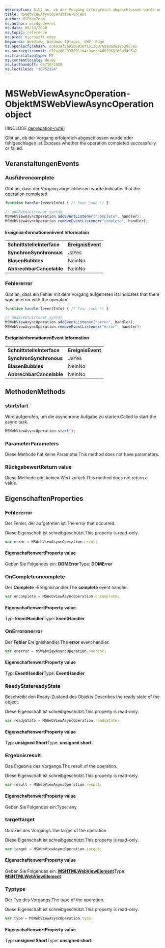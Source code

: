```yaml
---
description: Gibt an, ob der Vorgang erfolgreich abgeschlossen wurde oder fehlgeschlagen ist
title: MSWebViewAsyncOperation-Objekt
author: MSEdgeTeam
ms.author: msedgedevrel
ms.date: 06/10/2020
ms.topic: reference
ms.prod: microsoft-edge
keywords: WebView, Windows 10-apps, UWP, Edge
ms.openlocfilehash: d6e03af2a0205938f19120076aa0ad622539d7e5
ms.sourcegitcommit: 037a2d62333691104c9accb4862968f80a3465a2
ms.translationtype: MT
ms.contentlocale: de-DE
ms.lasthandoff: 06/18/2020
ms.locfileid: "10752124"
---
```

# <span data-ttu-id="f6a15-104">MSWebViewAsyncOperation-Objekt</span><span class="sxs-lookup"><span data-stu-id="f6a15-104">MSWebViewAsyncOperation object</span></span>  

[!INCLUDE [deprecation-note](../includes/deprecation-note.md)]  

<span data-ttu-id="f6a15-105">Gibt an, ob der Vorgang erfolgreich abgeschlossen wurde oder fehlgeschlagen ist.</span><span class="sxs-lookup"><span data-stu-id="f6a15-105">Exposes whether the operation completed successfully or failed.</span></span>  

## <span data-ttu-id="f6a15-106">Veranstaltungen</span><span class="sxs-lookup"><span data-stu-id="f6a15-106">Events</span></span>  

### <span data-ttu-id="f6a15-107">Ausführen</span><span class="sxs-lookup"><span data-stu-id="f6a15-107">complete</span></span>  

<span data-ttu-id="f6a15-108">Gibt an, dass der Vorgang abgeschlossen wurde.</span><span class="sxs-lookup"><span data-stu-id="f6a15-108">Indicates that the operation completed.</span></span>  

```javascript
function handler(eventInfo) { /* Your code */ }
 
// addEventListener syntax
MSWebViewAsyncOperation.addEventListener("complete", handler);
MSWebViewAsyncOperation.removeEventListener("complete", handler);
```  

#### <span data-ttu-id="f6a15-109">Ereignisinformationen</span><span class="sxs-lookup"><span data-stu-id="f6a15-109">Event Information</span></span>  

|  |  |  
|:--- |:--- |  
| **<span data-ttu-id="f6a15-110">Schnittstelle</span><span class="sxs-lookup"><span data-stu-id="f6a15-110">Interface</span></span>** | **<span data-ttu-id="f6a15-111">Ereignis</span><span class="sxs-lookup"><span data-stu-id="f6a15-111">Event</span></span>** |  
| **<span data-ttu-id="f6a15-112">Synchron</span><span class="sxs-lookup"><span data-stu-id="f6a15-112">Synchronous</span></span>** |<span data-ttu-id="f6a15-113">Ja</span><span class="sxs-lookup"><span data-stu-id="f6a15-113">Yes</span></span> |  
| **<span data-ttu-id="f6a15-114">Blasen</span><span class="sxs-lookup"><span data-stu-id="f6a15-114">Bubbles</span></span>** |<span data-ttu-id="f6a15-115">Nein</span><span class="sxs-lookup"><span data-stu-id="f6a15-115">No</span></span> |   
| **<span data-ttu-id="f6a15-116">Abbrechbar</span><span class="sxs-lookup"><span data-stu-id="f6a15-116">Cancelable</span></span>** |<span data-ttu-id="f6a15-117">Nein</span><span class="sxs-lookup"><span data-stu-id="f6a15-117">No</span></span> |  

### <span data-ttu-id="f6a15-118">Fehler</span><span class="sxs-lookup"><span data-stu-id="f6a15-118">error</span></span>  

<span data-ttu-id="f6a15-119">Gibt an, dass ein Fehler mit dem Vorgang aufgetreten ist.</span><span class="sxs-lookup"><span data-stu-id="f6a15-119">Indicates that there was an error with the operation.</span></span>  

```javascript
function handler(eventInfo) { /* Your code */ }
 
// addEventListener syntax
MSWebViewAsyncOperation.addEventListener("error", handler);
MSWebViewAsyncOperation.removeEventListener("error", handler);
```  

#### <span data-ttu-id="f6a15-120">Ereignisinformationen</span><span class="sxs-lookup"><span data-stu-id="f6a15-120">Event Information</span></span>  

|  |  |  
|:--- |:--- |  
| **<span data-ttu-id="f6a15-121">Schnittstelle</span><span class="sxs-lookup"><span data-stu-id="f6a15-121">Interface</span></span>** | **<span data-ttu-id="f6a15-122">Ereignis</span><span class="sxs-lookup"><span data-stu-id="f6a15-122">Event</span></span>** |  
| **<span data-ttu-id="f6a15-123">Synchron</span><span class="sxs-lookup"><span data-stu-id="f6a15-123">Synchronous</span></span>** | <span data-ttu-id="f6a15-124">Ja</span><span class="sxs-lookup"><span data-stu-id="f6a15-124">Yes</span></span> |  
| **<span data-ttu-id="f6a15-125">Blasen</span><span class="sxs-lookup"><span data-stu-id="f6a15-125">Bubbles</span></span>** | <span data-ttu-id="f6a15-126">Nein</span><span class="sxs-lookup"><span data-stu-id="f6a15-126">No</span></span> |  
| **<span data-ttu-id="f6a15-127">Abbrechbar</span><span class="sxs-lookup"><span data-stu-id="f6a15-127">Cancelable</span></span>** | <span data-ttu-id="f6a15-128">Nein</span><span class="sxs-lookup"><span data-stu-id="f6a15-128">No</span></span> |  

## <span data-ttu-id="f6a15-129">Methoden</span><span class="sxs-lookup"><span data-stu-id="f6a15-129">Methods</span></span>  

### <span data-ttu-id="f6a15-130">start</span><span class="sxs-lookup"><span data-stu-id="f6a15-130">start</span></span>  

<span data-ttu-id="f6a15-131">Wird aufgerufen, um die asynchrone Aufgabe zu starten.</span><span class="sxs-lookup"><span data-stu-id="f6a15-131">Called to start the async task.</span></span>  

```javascript
MSWebViewAsyncOperation.start();
```  

### <span data-ttu-id="f6a15-132">Parameter</span><span class="sxs-lookup"><span data-stu-id="f6a15-132">Parameters</span></span>  

<span data-ttu-id="f6a15-133">Diese Methode hat keine Parameter.</span><span class="sxs-lookup"><span data-stu-id="f6a15-133">This method does not have parameters.</span></span>  

### <span data-ttu-id="f6a15-134">Rückgabewert</span><span class="sxs-lookup"><span data-stu-id="f6a15-134">Return value</span></span>  

<span data-ttu-id="f6a15-135">Diese Methode gibt keinen Wert zurück.</span><span class="sxs-lookup"><span data-stu-id="f6a15-135">This method does not return a value.</span></span>  

## <span data-ttu-id="f6a15-136">Eigenschaften</span><span class="sxs-lookup"><span data-stu-id="f6a15-136">Properties</span></span>  

### <span data-ttu-id="f6a15-137">Fehler</span><span class="sxs-lookup"><span data-stu-id="f6a15-137">error</span></span>  

<span data-ttu-id="f6a15-138">Der Fehler, der aufgetreten ist.</span><span class="sxs-lookup"><span data-stu-id="f6a15-138">The error that occurred.</span></span>  

<span data-ttu-id="f6a15-139">Diese Eigenschaft ist schreibgeschützt.</span><span class="sxs-lookup"><span data-stu-id="f6a15-139">This property is read-only.</span></span>  

```javascript
var error = MSWebViewAsyncOperation.error;
```  

#### <span data-ttu-id="f6a15-140">Eigenschaftenwert</span><span class="sxs-lookup"><span data-stu-id="f6a15-140">Property value</span></span>  

<span data-ttu-id="f6a15-141">Geben Sie Folgendes ein: **DOMError**</span><span class="sxs-lookup"><span data-stu-id="f6a15-141">Type: **DOMError**</span></span>  

### <span data-ttu-id="f6a15-142">OnComplete</span><span class="sxs-lookup"><span data-stu-id="f6a15-142">oncomplete</span></span>  

<span data-ttu-id="f6a15-143">Der **Complete** -Ereignishandler.</span><span class="sxs-lookup"><span data-stu-id="f6a15-143">The **complete** event handler.</span></span>  

```javascript
var oncomplete = MSWebViewAsyncOperation.oncomplete;
```  

#### <span data-ttu-id="f6a15-144">Eigenschaftenwert</span><span class="sxs-lookup"><span data-stu-id="f6a15-144">Property value</span></span>  

<span data-ttu-id="f6a15-145">Typ: **EventHandler**</span><span class="sxs-lookup"><span data-stu-id="f6a15-145">Type: **EventHandler**</span></span>  

### <span data-ttu-id="f6a15-146">OnError</span><span class="sxs-lookup"><span data-stu-id="f6a15-146">onerror</span></span>  

<span data-ttu-id="f6a15-147">Der **Fehler** Ereignishandler.</span><span class="sxs-lookup"><span data-stu-id="f6a15-147">The **error** event handler.</span></span>  

```javascript
var onerror = MSWebViewAsyncOperation.onerror;
```  

#### <span data-ttu-id="f6a15-148">Eigenschaftenwert</span><span class="sxs-lookup"><span data-stu-id="f6a15-148">Property value</span></span>  

<span data-ttu-id="f6a15-149">Typ: **EventHandler**</span><span class="sxs-lookup"><span data-stu-id="f6a15-149">Type: **EventHandler**</span></span>  

### <span data-ttu-id="f6a15-150">ReadyState</span><span class="sxs-lookup"><span data-stu-id="f6a15-150">readyState</span></span>  

<span data-ttu-id="f6a15-151">Beschreibt den Ready-Zustand des Objekts.</span><span class="sxs-lookup"><span data-stu-id="f6a15-151">Describes the ready state of the object.</span></span>  

<span data-ttu-id="f6a15-152">Diese Eigenschaft ist schreibgeschützt.</span><span class="sxs-lookup"><span data-stu-id="f6a15-152">This property is read-only.</span></span>  

```javascript
var readyState = MSWebViewAsyncOperation.readyState;
```  

#### <span data-ttu-id="f6a15-153">Eigenschaftenwert</span><span class="sxs-lookup"><span data-stu-id="f6a15-153">Property value</span></span>  

<span data-ttu-id="f6a15-154">Typ: **unsigned Short**</span><span class="sxs-lookup"><span data-stu-id="f6a15-154">Type: **unsigned short**</span></span>  

### <span data-ttu-id="f6a15-155">Ergebnis</span><span class="sxs-lookup"><span data-stu-id="f6a15-155">result</span></span>  

<span data-ttu-id="f6a15-156">Das Ergebnis des Vorgangs.</span><span class="sxs-lookup"><span data-stu-id="f6a15-156">The result of the operation.</span></span>  

<span data-ttu-id="f6a15-157">Diese Eigenschaft ist schreibgeschützt.</span><span class="sxs-lookup"><span data-stu-id="f6a15-157">This property is read-only.</span></span>  

```javascript
var result = MSWebViewAsyncOperation.result;
```  

#### <span data-ttu-id="f6a15-158">Eigenschaftenwert</span><span class="sxs-lookup"><span data-stu-id="f6a15-158">Property value</span></span>  

<span data-ttu-id="f6a15-159">Geben Sie Folgendes ein:</span><span class="sxs-lookup"><span data-stu-id="f6a15-159">Type: any</span></span>  

### <span data-ttu-id="f6a15-160">target</span><span class="sxs-lookup"><span data-stu-id="f6a15-160">target</span></span>  

<span data-ttu-id="f6a15-161">Das Ziel des Vorgangs.</span><span class="sxs-lookup"><span data-stu-id="f6a15-161">The target of the operation.</span></span>  

<span data-ttu-id="f6a15-162">Diese Eigenschaft ist schreibgeschützt.</span><span class="sxs-lookup"><span data-stu-id="f6a15-162">This property is read-only.</span></span>  

```javascript
var target = MSWebViewAsyncOperation.target;
```  

#### <span data-ttu-id="f6a15-163">Eigenschaftenwert</span><span class="sxs-lookup"><span data-stu-id="f6a15-163">Property value</span></span>  

<span data-ttu-id="f6a15-164">Geben Sie Folgendes ein: [ **MSHTMLWebViewElement**](../webview.md)</span><span class="sxs-lookup"><span data-stu-id="f6a15-164">Type: [**MSHTMLWebViewElement**](../webview.md)</span></span>  

### <span data-ttu-id="f6a15-165">Typ</span><span class="sxs-lookup"><span data-stu-id="f6a15-165">type</span></span>  

<span data-ttu-id="f6a15-166">Der Typ des Vorgangs.</span><span class="sxs-lookup"><span data-stu-id="f6a15-166">The type of the operation.</span></span>  

<span data-ttu-id="f6a15-167">Diese Eigenschaft ist schreibgeschützt.</span><span class="sxs-lookup"><span data-stu-id="f6a15-167">This property is read-only.</span></span>  

```javascript
var type = MSWebViewAsyncOperation.type;
```  

#### <span data-ttu-id="f6a15-168">Eigenschaftenwert</span><span class="sxs-lookup"><span data-stu-id="f6a15-168">Property value</span></span>  

<span data-ttu-id="f6a15-169">Typ: **unsigned Short**</span><span class="sxs-lookup"><span data-stu-id="f6a15-169">Type: **unsigned short**</span></span>  
